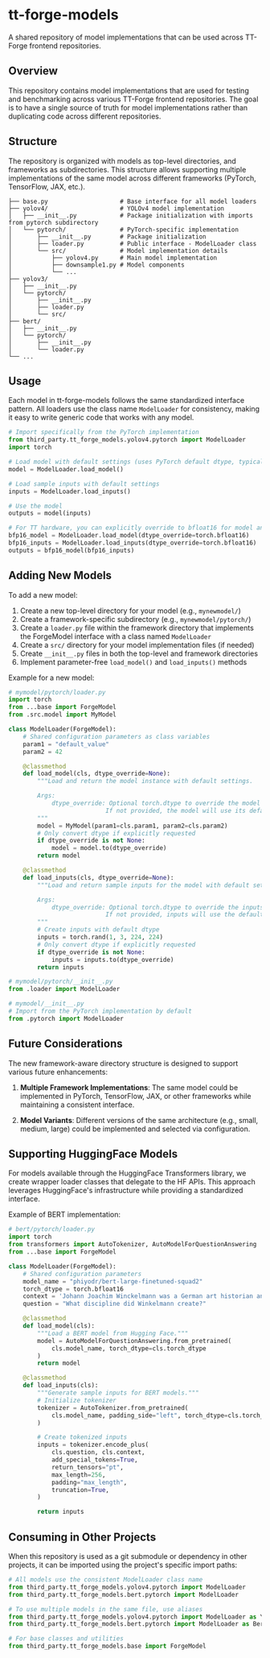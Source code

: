 # tt-forge-models

A shared repository of model implementations that can be used across TT-Forge frontend repositories.

## Overview

This repository contains model implementations that are used for testing and benchmarking across various TT-Forge frontend repositories. The goal is to have a single source of truth for model implementations rather than duplicating code across different repositories.

## Structure

The repository is organized with models as top-level directories, and frameworks as subdirectories. This structure allows supporting multiple implementations of the same model across different frameworks (PyTorch, TensorFlow, JAX, etc.).

```
├── base.py                    # Base interface for all model loaders
├── yolov4/                    # YOLOv4 model implementation
│   ├── __init__.py            # Package initialization with imports from pytorch subdirectory
│   └── pytorch/               # PyTorch-specific implementation
│       ├── __init__.py        # Package initialization
│       ├── loader.py          # Public interface - ModelLoader class
│       └── src/               # Model implementation details
│           ├── yolov4.py      # Main model implementation
│           ├── downsample1.py # Model components
│           └── ...
├── yolov3/
│   ├── __init__.py
│   └── pytorch/
│       ├── __init__.py
│       ├── loader.py
│       └── src/
├── bert/
│   ├── __init__.py
│   └── pytorch/
│       ├── __init__.py
│       └── loader.py
└── ...
```

## Usage

Each model in tt-forge-models follows the same standardized interface pattern. All loaders use the class name `ModelLoader` for consistency, making it easy to write generic code that works with any model.

```python
# Import specifically from the PyTorch implementation
from third_party.tt_forge_models.yolov4.pytorch import ModelLoader
import torch

# Load model with default settings (uses PyTorch default dtype, typically float32)
model = ModelLoader.load_model()

# Load sample inputs with default settings
inputs = ModelLoader.load_inputs()

# Use the model
outputs = model(inputs)

# For TT hardware, you can explicitly override to bfloat16 for model and inputs
bfp16_model = ModelLoader.load_model(dtype_override=torch.bfloat16)
bfp16_inputs = ModelLoader.load_inputs(dtype_override=torch.bfloat16)
outputs = bfp16_model(bfp16_inputs)
```

## Adding New Models

To add a new model:

1. Create a new top-level directory for your model (e.g., `mynewmodel/`)
2. Create a framework-specific subdirectory (e.g., `mynewmodel/pytorch/`)
3. Create a `loader.py` file within the framework directory that implements the ForgeModel interface with a class named `ModelLoader`
4. Create a `src/` directory for your model implementation files (if needed)
5. Create `__init__.py` files in both the top-level and framework directories
6. Implement parameter-free `load_model()` and `load_inputs()` methods

Example for a new model:

```python
# mymodel/pytorch/loader.py
import torch
from ...base import ForgeModel
from .src.model import MyModel

class ModelLoader(ForgeModel):
    # Shared configuration parameters as class variables
    param1 = "default_value"
    param2 = 42

    @classmethod
    def load_model(cls, dtype_override=None):
        """Load and return the model instance with default settings.

        Args:
            dtype_override: Optional torch.dtype to override the model's default dtype.
                           If not provided, the model will use its default dtype (typically float32).
        """
        model = MyModel(param1=cls.param1, param2=cls.param2)
        # Only convert dtype if explicitly requested
        if dtype_override is not None:
            model = model.to(dtype_override)
        return model

    @classmethod
    def load_inputs(cls, dtype_override=None):
        """Load and return sample inputs for the model with default settings.

        Args:
            dtype_override: Optional torch.dtype to override the inputs' default dtype.
                           If not provided, inputs will use the default dtype (typically float32).
        """
        # Create inputs with default dtype
        inputs = torch.rand(1, 3, 224, 224)
        # Only convert dtype if explicitly requested
        if dtype_override is not None:
            inputs = inputs.to(dtype_override)
        return inputs
```

```python
# mymodel/pytorch/__init__.py
from .loader import ModelLoader
```

```python
# mymodel/__init__.py
# Import from the PyTorch implementation by default
from .pytorch import ModelLoader
```

## Future Considerations

The new framework-aware directory structure is designed to support various future enhancements:

1. **Multiple Framework Implementations**: The same model could be implemented in PyTorch, TensorFlow, JAX, or other frameworks while maintaining a consistent interface.

2. **Model Variants**: Different versions of the same architecture (e.g., small, medium, large) could be implemented and selected via configuration.

## Supporting HuggingFace Models

For models available through the HuggingFace Transformers library, we create wrapper loader classes that delegate to the HF APIs. This approach leverages HuggingFace's infrastructure while providing a standardized interface.

Example of BERT implementation:

```python
# bert/pytorch/loader.py
import torch
from transformers import AutoTokenizer, AutoModelForQuestionAnswering
from ...base import ForgeModel

class ModelLoader(ForgeModel):
    # Shared configuration parameters
    model_name = "phiyodr/bert-large-finetuned-squad2"
    torch_dtype = torch.bfloat16
    context = 'Johann Joachim Winckelmann was a German art historian and archaeologist...'
    question = "What discipline did Winkelmann create?"

    @classmethod
    def load_model(cls):
        """Load a BERT model from Hugging Face."""
        model = AutoModelForQuestionAnswering.from_pretrained(
            cls.model_name, torch_dtype=cls.torch_dtype
        )
        return model

    @classmethod
    def load_inputs(cls):
        """Generate sample inputs for BERT models."""
        # Initialize tokenizer
        tokenizer = AutoTokenizer.from_pretrained(
            cls.model_name, padding_side="left", torch_dtype=cls.torch_dtype
        )

        # Create tokenized inputs
        inputs = tokenizer.encode_plus(
            cls.question, cls.context,
            add_special_tokens=True,
            return_tensors="pt",
            max_length=256,
            padding="max_length",
            truncation=True,
        )

        return inputs
```

## Consuming in Other Projects

When this repository is used as a git submodule or dependency in other projects, it can be imported using the project's specific import paths:

```python
# All models use the consistent ModelLoader class name
from third_party.tt_forge_models.yolov4.pytorch import ModelLoader
from third_party.tt_forge_models.bert.pytorch import ModelLoader

# To use multiple models in the same file, use aliases
from third_party.tt_forge_models.yolov4.pytorch import ModelLoader as YOLOv4Loader
from third_party.tt_forge_models.bert.pytorch import ModelLoader as BertLoader

# For base classes and utilities
from third_party.tt_forge_models.base import ForgeModel
